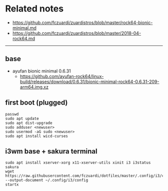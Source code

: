 # Related notes
- https://github.com/fczuardi/zuardistros/blob/master/rock64-bionic-minimal.md
- https://github.com/fczuardi/zuardistros/blob/master/2018-04-rock64.md

-----

## base
- ayufan bionic minimal 0.6.31
  - https://github.com/ayufan-rock64/linux-build/releases/download/0.6.31/bionic-minimal-rock64-0.6.31-209-arm64.img.xz
  
## first boot (plugged)
```
passwd
sudo apt update
sudo apt dist-upgrade
sudo adduser <newuser>
sudo usermod -aG sudo <newuser>
sudo apt install wicd-curses
```

## i3wm base + sakura terminal
```
sudo apt install xserver-xorg x11-xserver-utils xinit i3 i3status sakura
wget https://raw.githubusercontent.com/fczuardi/dotfiles/master/.config/i3/config --output-document ~/.config/i3/config
startx
```
